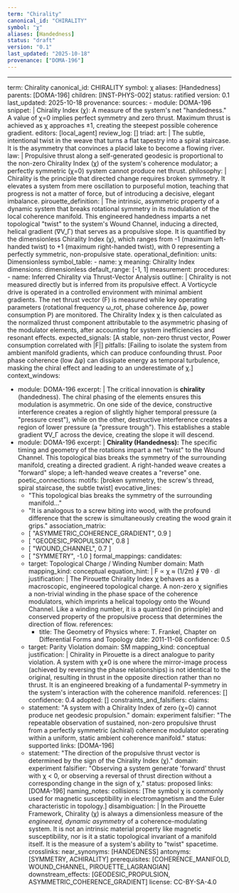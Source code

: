 ```yaml
---
term: "Chirality"
canonical_id: "CHIRALITY"
symbol: "χ"
aliases: [Handedness]
status: "draft"
version: "0.1"
last_updated: "2025-10-18"
provenance: ["DOMA-196"]
---
```


---
term: Chirality
canonical_id: CHIRALITY
symbol: χ
aliases: [Handedness]
parents: [DOMA-196]
children: [INST-PHYS-002]
status: ratified
version: 0.1
last_updated: 2025-10-18
provenance:
  sources:
    - module: DOMA-196
      snippet: |
        Chirality Index (χ): A measure of the system's net "handedness." A value of χ=0 implies perfect symmetry and zero thrust. Maximum thrust is achieved as χ approaches ±1, creating the steepest possible coherence gradient.
  editors: [local_agent]
  review_log: []
triad:
  art: |
    The subtle, intentional twist in the weave that turns a flat tapestry into a spiral staircase. It is the asymmetry that convinces a placid lake to become a flowing river.
  law: |
    Propulsive thrust along a self-generated geodesic is proportional to the non-zero Chirality Index (χ) of the system's coherence modulator; a perfectly symmetric (χ=0) system cannot produce net thrust.
  philosophy: |
    Chirality is the principle that directed change requires broken symmetry. It elevates a system from mere oscillation to purposeful motion, teaching that progress is not a matter of force, but of introducing a decisive, elegant imbalance.
pirouette_definition: |
  The intrinsic, asymmetric property of a dynamic system that breaks rotational symmetry in its modulation of the local coherence manifold. This engineered handedness imparts a net topological "twist" to the system's Wound Channel, inducing a directed, helical gradient (∇V_Γ) that serves as a propulsive slope. It is quantified by the dimensionless Chirality Index (χ), which ranges from -1 (maximum left-handed twist) to +1 (maximum right-handed twist), with 0 representing a perfectly symmetric, non-propulsive state.
operational_definition:
  units: Dimensionless
  symbol_table:
    - name: χ
      meaning: Chirality Index
      dimensions: dimensionless
      default_range: [-1, 1]
  measurement:
    procedures:
      - name: Inferred Chirality via Thrust-Vector Analysis
        outline: |
          Chirality is not measured directly but is inferred from its propulsive effect. A Vorticycle drive is operated in a controlled environment with minimal ambient gradients. The net thrust vector (F) is measured while key operating parameters (rotational frequency ω_rot, phase coherence Δφ, power consumption P) are monitored. The Chirality Index χ is then calculated as the normalized thrust component attributable to the asymmetric phasing of the modulator elements, after accounting for system inefficiencies and resonant effects.
        expected_signals: [A stable, non-zero thrust vector, Power consumption correlated with |F|]
        pitfalls: [Failing to isolate the system from ambient manifold gradients, which can produce confounding thrust. Poor phase coherence (low Δφ) can dissipate energy as temporal turbulence, masking the chiral effect and leading to an underestimate of χ.]
context_windows:
  - module: DOMA-196
    excerpt: |
      The critical innovation is **chirality** (handedness). The chiral phasing of the elements ensures this modulation is asymmetric. On one side of the device, constructive interference creates a region of slightly higher temporal pressure (a "pressure crest"), while on the other, destructive interference creates a region of lower pressure (a "pressure trough"). This establishes a stable gradient ∇V_Γ across the device, creating the slope it will descend.
  - module: DOMA-196
    excerpt: |
      **Chirality (Handedness):** The specific timing and geometry of the rotations impart a net "twist" to the Wound Channel. This topological bias breaks the symmetry of the surrounding manifold, creating a directed gradient. A right-handed weave creates a "forward" slope; a left-handed weave creates a "reverse" one.
poetic_connections:
  motifs: [broken symmetry, the screw's thread, spiral staircase, the subtle twist]
  evocative_lines:
    - "This topological bias breaks the symmetry of the surrounding manifold..."
    - "It is analogous to a screw biting into wood, with the profound difference that the screw is simultaneously creating the wood grain it grips."
  association_matrix:
    - [ "ASYMMETRIC_COHERENCE_GRADIENT", 0.9 ]
    - [ "GEODESIC_PROPULSION", 0.8 ]
    - [ "WOUND_CHANNEL", 0.7 ]
    - [ "SYMMETRY", -1.0 ]
formal_mappings:
  candidates:
    - target: Topological Charge / Winding Number
      domain: Math
      mapping_kind: conceptual
      equation_hint: |
        F ∝ χ ≈ (1/2π) ∮ ∇θ ⋅ dl
      justification: |
        The Pirouette Chirality Index χ behaves as a macroscopic, engineered topological charge. A non-zero χ signifies a non-trivial winding in the phase space of the coherence modulators, which imprints a helical topology onto the Wound Channel. Like a winding number, it is a quantized (in principle) and conserved property of the propulsive process that determines the direction of flow.
      references:
        - title: The Geometry of Physics
          where: T. Frankel, Chapter on Differential Forms and Topology
          date: 2011-11-08
      confidence: 0.5
    - target: Parity Violation
      domain: SM
      mapping_kind: conceptual
      justification: |
        Chirality in Pirouette is a direct analogue to parity violation. A system with χ≠0 is one where the mirror-image process (achieved by reversing the phase relationships) is not identical to the original, resulting in thrust in the opposite direction rather than no thrust. It is an engineered breaking of a fundamental P-symmetry in the system's interaction with the coherence manifold.
      references: []
      confidence: 0.4
  adopted: []
constraints_and_falsifiers:
  claims:
    - statement: "A system with a Chirality Index of zero (χ=0) cannot produce net geodesic propulsion."
      domain: experiment
      falsifier: "The repeatable observation of sustained, non-zero propulsive thrust from a perfectly symmetric (achiral) coherence modulator operating within a uniform, static ambient coherence manifold."
      status: supported
      links: [DOMA-196]
    - statement: "The direction of the propulsive thrust vector is determined by the sign of the Chirality Index (χ)."
      domain: experiment
      falsifier: "Observing a system generate 'forward' thrust with χ < 0, or observing a reversal of thrust direction without a corresponding change in the sign of χ."
      status: proposed
      links: [DOMA-196]
naming_notes:
  collisions: [The symbol χ is commonly used for magnetic susceptibility in electromagnetism and the Euler characteristic in topology.]
  disambiguation: |
    In the Pirouette Framework, Chirality (χ) is always a dimensionless measure of the *engineered, dynamic asymmetry* of a coherence-modulating system. It is not an intrinsic material property like magnetic susceptibility, nor is it a static topological invariant of a manifold itself. It is the measure of a system's ability to "twist" spacetime.
crosslinks:
  near_synonyms: [HANDEDNESS]
  antonyms: [SYMMETRY, ACHIRALITY]
  prerequisites: [COHERENCE_MANIFOLD, WOUND_CHANNEL, PIROUETTE_LAGRANGIAN]
  downstream_effects: [GEODESIC_PROPULSION, ASYMMETRIC_COHERENCE_GRADIENT]
license: CC-BY-SA-4.0